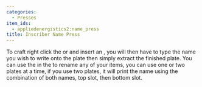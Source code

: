 ```yaml
---
categories:
  - Presses
item_ids:
  - appliedenergistics2:name_press
title: Inscriber Name Press
---
```


To craft right click the <ItemLink
id="appliedenergistics2:certus_quartz_cutting_knife"/> or <ItemLink
id="appliedenergistics2:nether_quartz_cutting_knife"/> and insert an
<ItemLink id="minecraft:iron_ingot"/>, you will then have to type
the name you wish to write onto the plate then simply extract the finished
plate. You can use the <ItemLink
id="appliedenergistics2:name_press"/> in the <ItemLink
id="appliedenergistics2:inscriber"/> to rename any of your items,
you can use one or two plates at a time, if you use two plates, it will print
the name using the combination of both names, top slot, then bottom slot.
